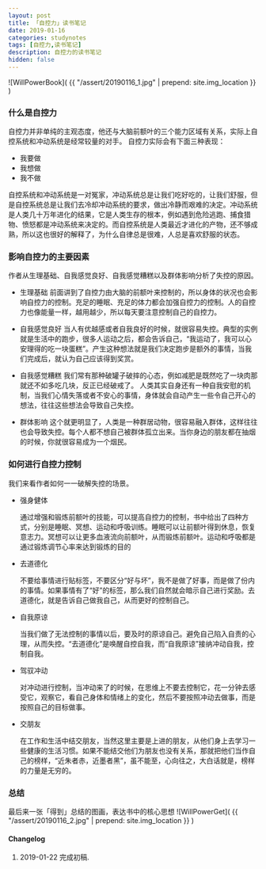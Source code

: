 ```yaml
---
layout: post
title: 「自控力」读书笔记
date: 2019-01-16
categories: studynotes
tags: [自控力,读书笔记]
description: 自控力的读书笔记
hidden: false
---
```


![WillPowerBook]( {{ "/assert/20190116_1.jpg" | prepend: site.img_location }} )

### 什么是自控力
自控力并非单纯的主观态度，他还与大脑前额叶的三个能力区域有关系，实际上自控系统和冲动系统是经常较量的对手。
自控力实际会有下面三种表现：
* 我要做
* 我想做
* 我不做

自控系统和冲动系统是一对冤家，冲动系统总是让我们吃好吃的，让我们舒服，但是自控系统总是让我们去冷却冲动系统的要求，做出冷静而艰难的决定。冲动系统是人类几十万年进化的结果，它是人类生存的根本，例如遇到危险逃跑、捕食猎物、愤怒都是冲动系统来决定的。而自控系统是人类最近才进化的产物，还不够成熟，所以这也很好的解释了，为什么自律总是很难，人总是喜欢舒服的状态。

### 影响自控力的主要因素
作者从生理基础、自我感觉良好、自我感觉糟糕以及群体影响分析了失控的原因。
* 生理基础
  前面讲到了自控力由大脑的前额叶来控制的，所以身体的状况也会影响自控力的控制。充足的睡眠、充足的体力都会加强自控力的控制。人的自控力也像能量一样，越用越少，所以每天要注意控制自己的自控力。

* 自我感觉良好
  当人有优越感或者自我良好的时候，就很容易失控。典型的实例就是生活中的跑步，很多人运动之后，都会告诉自己，“我运动了，我可以心安理得的吃一块蛋糕”。产生这种想法就是我们决定跑步是额外的事情，当我们完成后，就认为自己应该得到奖赏。

* 自我感觉糟糕
  我们常有那种破罐子破摔的心态，例如减肥是既然吃了一块肉那就还不如多吃几块，反正已经破戒了。
  人类其实自身还有一种自我安慰的机制，当我们心情失落或者不安心的事情，身体就会自动产生一些令自己开心的想法，往往这些想法会导致自己失控。

* 群体影响
  这个就更明显了，人类是一种群居动物，很容易融入群体，这样往往也会导致失控。每个人都不想自己被群体孤立出来。当你身边的朋友都在抽烟的时候，你就很容易成为一个烟民。

### 如何进行自控力控制

我们来看作者如何一一破解失控的场景。

* 强身健体

  通过增强和锻炼前额叶的技能，可以提高自控力的控制，书中给出了四种方式，分别是睡眠、冥想、运动和呼吸训练。睡眠可以让前额叶得到休息，恢复意志力。冥想可以让更多血液流向前额叶，从而锻炼前额叶。运动和呼吸都是通过锻炼调节心率来达到锻炼的目的

* 去道德化

  不要给事情进行贴标签，不要区分“好与坏”，我不是做了好事，而是做了份内的事情。如果事情有了“好”的标签，那么我们自然就会暗示自己进行奖励。去道德化，就是告诉自己做我自己，从而更好的控制自己。

* 自我原谅

  当我们做了无法控制的事情以后，要及时的原谅自己。避免自己陷入自责的心理，从而失控。“去道德化”是唤醒自控自我，而“自我原谅”接纳冲动自我，控制自我。

* 驾驭冲动

  对冲动进行控制，当冲动来了的时候，在思维上不要去控制它，花一分钟去感受它，观察它，看自己身体和情绪上的变化，然后不要按照冲动去做事，而是按照自己的目标做事。

* 交朋友

  在工作和生活中结交朋友，当然这里主要是上进的朋友，从他们身上去学习一些健康的生活习惯。如果不能结交他们为朋友也没有关系，那就把他们当作自己的榜样，“近朱者赤，近墨者黑”，虽不能至，心向往之，大白话就是，榜样的力量是无穷的。

### 总结

最后来一张「得到」总结的图画，表达书中的核心思想
![WillPowerGet]( {{ "/assert/20190116_2.jpg" | prepend: site.img_location }} )



#### Changelog
1. 2019-01-22  完成初稿.
